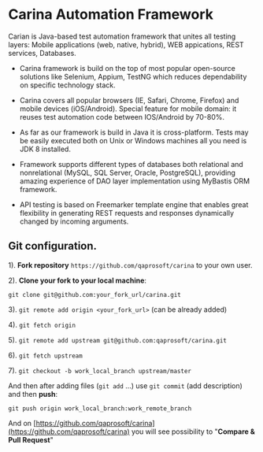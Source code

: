 Carina Automation Framework
==================
Carian is Java-based test automation framework that unites all testing layers: Mobile applications (web, native, hybrid), WEB appications, REST services, Databases.

* Carina framework is build on the top of most popular open-source solutions like Selenium, Appium, TestNG which reduces dependability on specific technology stack.

* Carina covers all popular browsers (IE, Safari, Chrome, Firefox) and mobile devices (iOS/Android). Special feature for mobile domain: it reuses test automation code between IOS/Android by 70-80%.

* As far as our framework is build in Java it is cross-platform. Tests may be easily executed both on Unix or Windows machines all you need is JDK 8 installed.

* Framework supports different types of databases both relational and nonrelational (MySQL, SQL Server, Oracle, PostgreSQL), providing amazing experience of DAO layer implementation using MyBastis ORM framework.

* API testing is based on Freemarker template engine that enables great flexibility in generating REST requests and responses dynamically changed by incoming arguments. 





## Git configuration.  
1). **Fork repository** `https://github.com/qaprosoft/carina` to your own user.

2). **Clone your fork to your local machine**:

 `git clone git@github.com:your_fork_url/carina.git`

3). `git remote add origin <your_fork_url>` (can be already added)

4). `git fetch origin`

5). `git remote add upstream git@github.com:qaprosoft/carina.git`

6). `git fetch upstream`

7). `git checkout -b work_local_branch upstream/master`

And then after adding files (`git add` ...) use `git commit` (add description) and then **push**:

    git push origin work_local_branch:work_remote_branch
    
And on [https://github.com/qaprosoft/carina](https://github.com/qaprosoft/carina) you will see possibility to "**Compare & Pull Request**"
